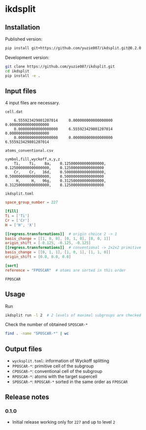 # ikdsplit

## Installation

Published version:

```bash
pip install git+https://github.com/yuzie007/ikdsplit.git@0.2.0
```

Development version:

```bash
git clone https://github.com/yuzie007/ikdsplit.git
cd ikdsplit
pip install -e .
```

## Input files

4 input files are necessary.

`cell.dat`

```
    6.555923429801207014     0.000000000000000000     0.000000000000000000
    0.000000000000000000     6.555923429801207014     0.000000000000000000
    0.000000000000000000     0.000000000000000000     6.555923429801207014
```

`atoms_conventional.csv`

```csv
symbol,fill,wyckoff,x,y,z
    Ti,    Ti,    8a,    0.125000000000000000,    0.125000000000000000,    0.125000000000000000
    Cr,    Cr,   16d,    0.500000000000000000,    0.500000000000000000,    0.500000000000000000
     H,     H,   96g,    0.312500000000000000,    0.312500000000000000,    0.125000000000000000
```

`ikdsplit.toml`

```toml
space_group_number = 227

[fill]
Ti = ['Ti']
Cr = ['Cr']
H = ['H', 'X']

[[regress.transformations]]  # origin choice 2 -> 1
basis_change = [[1, 0, 0], [0, 1, 0], [0, 0, 1]]
origin_shift = [-0.125, -0.125, -0.125]
[[regress.transformations]]  # conventional -> 2x2x2 primitive
basis_change = [[0, 1, 1], [1, 0, 1], [1, 1, 0]]
origin_shift = [0.0, 0.0, 0.0]

[sort]
reference = "FPOSCAR"  # atoms are sorted in this order
```

`FPOSCAR`

## Usage

Run

```bash
ikdsplit run -l 2  # 2 levels of maximal subgroups are checked
```

Check the number of obtained `SPOSCAR-*`

```bash
find . -name "SPOSCAR-*" | wc
```

## Output files

- `wycksplit.toml`: information of Wyckoff splitting
- `PPOSCAR-*`: primitive cell of the subgroup
- `CPOSCAR-*`: conventional cell of the subgroup
- `RPOSCAR-*`: atoms with the target supercell
- `SPOSCAR-*`: `RPOSCAR-*` sorted in the same order as `FPOSCAR`

## Release notes

### 0.1.0

- Initial release working only for `227` and up to level `2`
